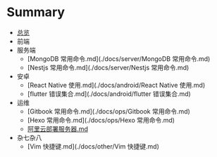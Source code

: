 # Summary

* [总览](README.md)
* 前端
* 服务端
	* [MongoDB 常用命令.md](./docs/server/MongoDB 常用命令.md)
	* [Nestjs 常用命令.md](./docs/server/Nestjs 常用命令.md)
* 安卓
	* [React Native 使用.md](./docs/android/React Native 使用.md)
	* [flutter 错误集合.md](./docs/android/flutter 错误集合.md)
* 运维
	* [Gitbook 常用命令.md](./docs/ops/Gitbook 常用命令.md)
	* [Hexo 常用命令.md](./docs/ops/Hexo 常用命令.md)
	* [阿里云部署服务器.md](./docs/ops/阿里云部署服务器.md)
* 杂七杂八
	* [Vim 快捷键.md](./docs/other/Vim 快捷键.md)
